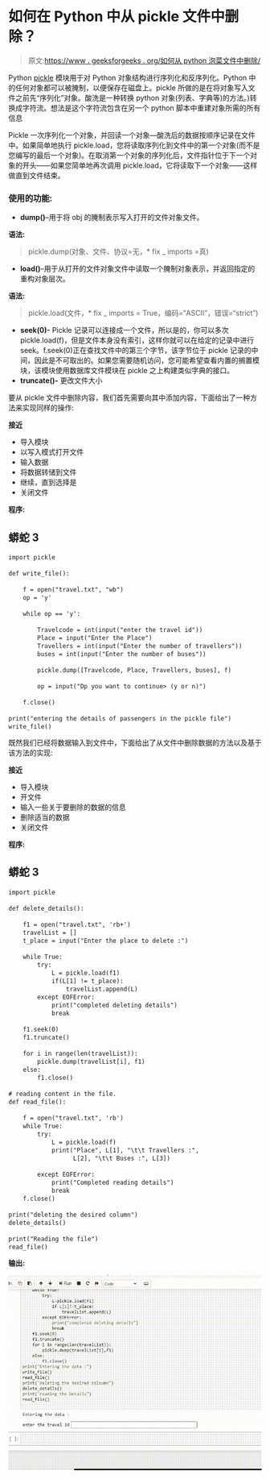 # 如何在 Python 中从 pickle 文件中删除？

> 原文:[https://www . geeksforgeeks . org/如何从 python 泡菜文件中删除/](https://www.geeksforgeeks.org/how-to-delete-from-a-pickle-file-in-python/)

Python [pickle](https://www.geeksforgeeks.org/pickle-python-object-serialization/) 模块用于对 Python 对象结构进行序列化和反序列化。Python 中的任何对象都可以被腌制，以便保存在磁盘上。pickle 所做的是在将对象写入文件之前先“序列化”对象。酸洗是一种转换 python 对象(列表、字典等)的方法。)转换成字符流。想法是这个字符流包含在另一个 python 脚本中重建对象所需的所有信息

Pickle 一次序列化一个对象，并回读一个对象—酸洗后的数据按顺序记录在文件中。如果简单地执行 pickle.load，您将读取序列化到文件中的第一个对象(而不是您编写的最后一个对象)。在取消第一个对象的序列化后，文件指针位于下一个对象的开头——如果您简单地再次调用 pickle.load，它将读取下一个对象——这样做直到文件结束。

### 使用的功能:

*   **dump()**–用于将 obj 的腌制表示写入打开的文件对象文件。

**语法:**

> pickle.dump(对象、文件、协议=无，* fix _ imports =真)

*   **load()**–用于从打开的文件对象文件中读取一个腌制对象表示，并返回指定的重构对象层次。

**语法:**

> pickle.load(文件，* fix _ imports = True，编码=“ASCII”，错误=“strict”)

*   **seek(0)-** Pickle 记录可以连接成一个文件，所以是的，你可以多次 pickle.load(f)，但是文件本身没有索引，这样你就可以在给定的记录中进行 seek。f.seek(0)正在查找文件中的第三个字节，该字节位于 pickle 记录的中间，因此是不可取出的。如果您需要随机访问，您可能希望查看内置的搁置模块，该模块使用数据库文件模块在 pickle 之上构建类似字典的接口。
*   **truncate()-** 更改文件大小

要从 pickle 文件中删除内容，我们首先需要向其中添加内容，下面给出了一种方法来实现同样的操作:

**接近**

*   导入模块
*   以写入模式打开文件
*   输入数据
*   将数据转储到文件
*   继续，直到选择是
*   关闭文件

**程序:**

## 蟒蛇 3

```
import pickle

def write_file():

    f = open("travel.txt", "wb")
    op = 'y'

    while op == 'y':

        Travelcode = int(input("enter the travel id"))
        Place = input("Enter the Place")
        Travellers = int(input("Enter the number of travellers"))
        buses = int(input("Enter the number of buses"))

        pickle.dump([Travelcode, Place, Travellers, buses], f)

        op = input("Dp you want to continue> (y or n)")

    f.close()

print("entering the details of passengers in the pickle file")
write_file()
```

既然我们已经将数据输入到文件中，下面给出了从文件中删除数据的方法以及基于该方法的实现:

**接近**

*   导入模块
*   开文件
*   输入一些关于要删除的数据的信息
*   删除适当的数据
*   关闭文件

**程序:**

## 蟒蛇 3

```
import pickle

def delete_details():

    f1 = open("travel.txt", 'rb+')
    travelList = []
    t_place = input("Enter the place to delete :")

    while True:
        try:
            L = pickle.load(f1)
            if(L[1] != t_place):
                travelList.append(L)
        except EOFError:
            print("completed deleting details")
            break

    f1.seek(0)
    f1.truncate()

    for i in range(len(travelList)):
        pickle.dump(travelList[i], f1)
    else:
        f1.close()

# reading content in the file.
def read_file():

    f = open("travel.txt", 'rb')
    while True:
        try:
            L = pickle.load(f)
            print("Place", L[1], "\t\t Travellers :",
                  L[2], "\t\t Buses :", L[3])

        except EOFError:
            print("Completed reading details")
            break
    f.close()

print("deleting the desired column")
delete_details()

print("Reading the file")
read_file()
```

**输出:**

![](img/a75e2604b4782eb48bbffbc502512d15.png)
